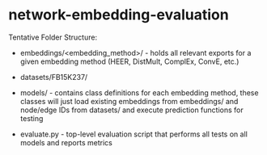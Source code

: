 # network-embedding-evaluation

Tentative Folder Structure:
- embeddings/\<embedding_method\>/ - holds all relevant exports for a given embedding method (HEER, DistMult, ComplEx, ConvE, etc.)

- datasets/FB15K237/ 

- models/ - contains class definitions for each embedding method, these classes will just load existing embeddings from embeddings/ and node/edge IDs from datasets/ and execute prediction functions for testing

- evaluate.py - top-level evaluation script that performs all tests on all models and reports metrics
